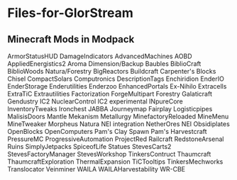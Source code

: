 Files-for-GlorStream
====================
Minecraft Mods in Modpack
-------------------------
ArmorStatusHUD
DamageIndicators
AdvancedMachines
AOBD
AppliedEnergistics2
Aroma Dimension/Backup
Baubles
BiblioCraft
BiblioWoods Natura/Forestry
BigReactors
Buildcraft
Carpenter's Blocks
Chisel
CompactSolars
Computronics
DescriptionTags
Enchiridion
EnderIO
EnderStorage
Enderutilities
Enderzoo
EnhancedPortals
Ex-Nihilo
Extracells
ExtraTiC
Extrautilities
Factorization
ForgeMultipart
Forestry
Galaticraft 
Gendustry
IC2 NuclearControl
IC2 experimental
INpureCore
InventoryTweaks
Ironchest
JABBA
Journeymap Fairplay
Logisticpipes
MalisisDoors
Mantle
Mekanism
Metallurgy
MinefactoryReloaded
MineMenu
MineTweaker
Morpheus
Natura
NEI integration
NetherOres
NEI
Obsidiplates
OpenBlocks
OpenComputers
Pam's Clay Spawn
Pam's Harvestcraft
PressureMC
ProgressiveAutomation
ProjectRed
Railcraft
RedstoneArsenal
Ruins
SimplyJetpacks
SpiceofLife
Statues
StevesCarts2
StevesFactoryManager
StevesWorkshop
TinkersContruct
Thaumcraft
ThaumcraftExploration
ThermalExpansion
TiCTooltips
TinkersMechworks
Translocator
Veinminer
WAILA
WAILAHarvestability
WR-CBE
